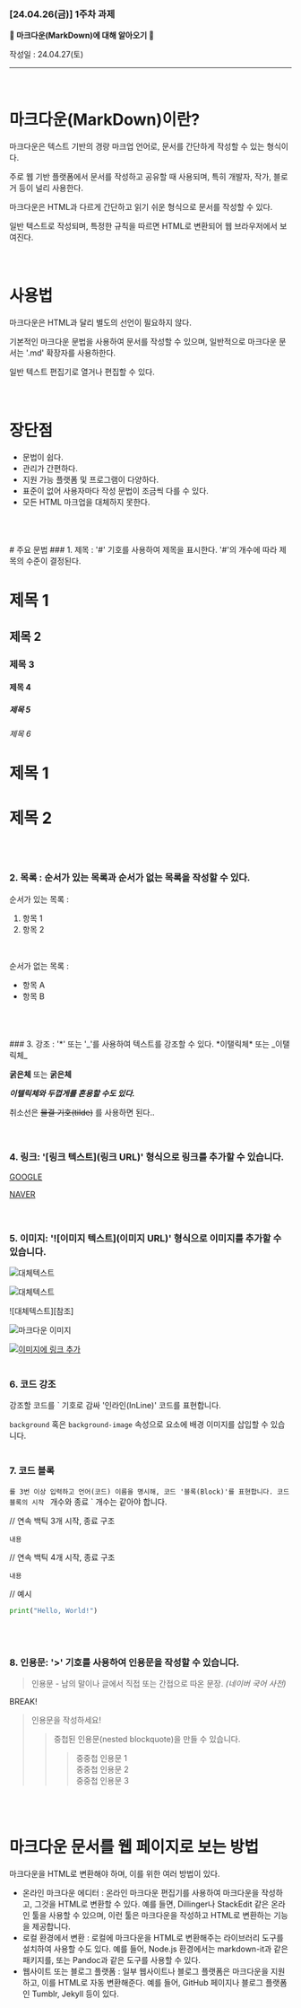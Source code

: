 ### [24.04.26(금)] 1주차 과제
**👊 마크다운(MarkDown)에 대해 알아오기 👊**

작성일 : 24.04.27(토)
<hr>
<br />

# 마크다운(MarkDown)이란?
마크다운은 텍스트 기반의 경량 마크업 언어로, 문서를 간단하게 작성할 수 있는 형식이다.

주로 웹 기반 플랫폼에서 문서를 작성하고 공유할 때 사용되며, 특히 개발자, 작가, 블로거 등이 널리 사용한다.

마크다운은 HTML과 다르게 간단하고 읽기 쉬운 형식으로 문서를 작성할 수 있다. 

일반 텍스트로 작성되며, 특정한 규칙을 따르면 HTML로 변환되어 웹 브라우저에서 보여진다.
<br />
<br />
<br />
#  사용법
마크다운은 HTML과 달리 별도의 선언이 필요하지 않다.

기본적인 마크다운 문법을 사용하여 문서를 작성할 수 있으며, 일반적으로 마크다운 문서는 '.md' 확장자를 사용하한다.

일반 텍스트 편집기로 열거나 편집할 수 있다.
<br />
<br />
<br />
# 장단점
- 문법이 쉽다.
- 관리가 간편하다.
- 지원 가능 플랫폼 및 프로그램이 다양하다.
- 표준이 없어 사용자마다 작성 문법이 조금씩 다를 수 있다.
- 모든 HTML 마크업을 대체하지 못한다.
<br />
<br />
<br />
# 주요 문법
### 1. 제목 : '#' 기호를 사용하여 제목을 표시한다. '#'의 개수에 따라 제목의 수준이 결정된다.

# 제목 1
## 제목 2
### 제목 3
#### 제목 4
##### 제목 5
###### 제목 6

제목 1
======

제목 2
======
<br />
<br />

### 2. 목록 : 순서가 있는 목록과 순서가 없는 목록을 작성할 수 있다.
순서가 있는 목록 : 
1. 항목 1
2. 항목 2

<br />

순서가 없는 목록 : 
- 항목 A
- 항목 B
<br />
<br />
<br />
### 3. 강조 : '*' 또는 '_'를 사용하여 텍스트를 강조할 수 있다.
*이탤릭체* 또는 _이탤릭체_

**굵은체** 또는 __굵은체__

__*이텔릭체와 두껍게를 혼용할 수도 있다.*__ 

취소선은 ~~물결 기호(tilde)~~ 를 사용하면 된다..
<br />
<br />
<br />
### 4. 링크: '[링크 텍스트](링크 URL)' 형식으로 링크를 추가할 수 있습니다.
[GOOGLE](https://google.com)

[NAVER](https://naver.com "링크 설명(title)을 작성하세요.")
<br />
<br />
<br />
### 5. 이미지: '![이미지 텍스트](이미지 URL)' 형식으로 이미지를 추가할 수 있습니다.
![대체텍스트](이미지주소)

![대체텍스트](이미지주소 "설명")

![대체텍스트][참조]

![마크다운 이미지](https://www.heropy.dev/postAssets/B74sNE/main.jpg)

[![이미지에 링크 추가](https://www.heropy.dev/postAssets/B74sNE/main.jpg)](https://naver.com/)
<br />
<br />

### 6. 코드 강조
강조할 코드를 ` 기호로 감싸 '인라인(InLine)' 코드를 표현합니다.

`background` 혹은 `background-image` 속성으로 요소에 배경 이미지를 삽입할 수 있습니다.
<br />
<br />

### 7. 코드 블록
`를 3번 이상 입력하고 언어(코드) 이름을 명시해, 코드 '블록(Block)'를 표현합니다.
코드 블록의 시작 ` 개수와 종료 ` 개수는 같아야 합니다.

// 연속 백틱 3개 시작, 종료 구조
```언어이름
내용
```

// 연속 백틱 4개 시작, 종료 구조
````언어이름
내용
````

// 예시
```python
print("Hello, World!")
```
<br />
<br />

### 8. 인용문: '>' 기호를 사용하여 인용문을 작성할 수 있습니다.
> 인용문 - 남의 말이나 글에서 직접 또는 간접으로 따온 문장.
> _(네이버 국어 사전)_

BREAK!

> 인용문을 작성하세요!
>> 중첩된 인용문(nested blockquote)을 만들 수 있습니다.
>>> 중중첩 인용문 1<br>
>>> 중중첩 인용문 2<br>
>>> 중중첩 인용문 3

<br />
<br />

# 마크다운 문서를 웹 페이지로 보는 방법
마크다운을 HTML로 변환해야 하며, 이를 위한 여러 방법이 있다.

- 온라인 마크다운 에디터 : 온라인 마크다운 편집기를 사용하여 마크다운을 작성하고, 그것을 HTML로 변환할 수 있다.
예를 들면, Dillinger나 StackEdit 같은 온라인 툴을 사용할 수 있으며, 이런 툴은 마크다운을 작성하고 HTML로 변환하는 기능을 제공합니다.
- 로컬 환경에서 변환 : 로컬에 마크다운을 HTML로 변환해주는 라이브러리 도구를 설치하여 사용할 수도 있다.
예를 들어, Node.js 환경에서는 markdown-it과 같은 패키지를, 또는 Pandoc과 같은 도구를 사용할 수 있다.
- 웹사이트 또는 블로그 플랫폼 : 일부 웹사이트나 블로그 플랫폼은 마크다운을 지원하고, 이를 HTML로 자동 변환해준다. 예를 들어, GitHub 페이지나 블로그 플랫폼인 Tumblr, Jekyll 등이 있다.